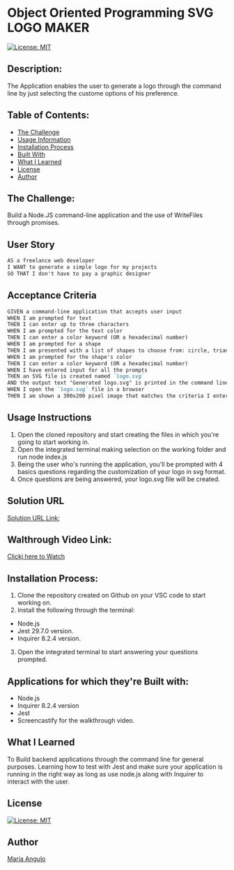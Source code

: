 # Object Oriented Programming SVG LOGO MAKER

[![License: MIT](https://img.shields.io/badge/License-MIT-yellow.svg)](https://opensource.org/licenses/MIT)

## Description:

The Application enables the user to generate a logo through the command line by just selecting the custome options of his preference.

## Table of Contents:
- [The Challenge](#The-Challenge)
- [Usage Information](#Usage-Information)
- [Installation Process](#Installation-Process)
- [Built With](#Built-With)
- [What I Learned](#What-I-Learned)
- [License](#License)
- [Author](#Author)

## The Challenge:
Build a Node.JS command-line application and the use of WriteFiles through promises.

## User Story
```md
AS a freelance web developer
I WANT to generate a simple logo for my projects
SO THAT I don't have to pay a graphic designer
```

## Acceptance Criteria
```md
GIVEN a command-line application that accepts user input
WHEN I am prompted for text
THEN I can enter up to three characters
WHEN I am prompted for the text color
THEN I can enter a color keyword (OR a hexadecimal number)
WHEN I am prompted for a shape
THEN I am presented with a list of shapes to choose from: circle, triangle, and square
WHEN I am prompted for the shape's color
THEN I can enter a color keyword (OR a hexadecimal number)
WHEN I have entered input for all the prompts
THEN an SVG file is created named `logo.svg`
AND the output text "Generated logo.svg" is printed in the command line
WHEN I open the `logo.svg` file in a browser
THEN I am shown a 300x200 pixel image that matches the criteria I entered
```

## Usage Instructions
1. Open the cloned repository and start creating the files in which you're going to start working in.
2. Open the integrated terminal making selection on the working folder and run node index.js
3. Being the user who's running the application, you'll be prompted with 4 basics questions regarding the customization of your logo in svg format.
4. Once questions are being answered, your logo.svg file will be created.

## Solution URL 
[Solution URL Link:]( https://github.com/maferadr/SVG-Logo-Maker.git)

## Walthrough Video Link:
[Clickj here to Watch](https://drive.google.com/file/d/1kIRtsJ03c9yyPEqCDqwkPnE41eUrjWLa/view?usp=sharing)

## Installation Process:
1. Clone the repository created on Github on your VSC code to start working on.
2. Install the following through the terminal:
- Node.js
- Jest 29.7.0 version.
- Inquirer 8.2.4 version.
3. Open the integrated terminal to start answering your questions prompted.

## Applications for which they're Built with:
- Node.js
- Inquirer 8.2.4 version
- Jest 
- Screencastify for the walkthrough video.

## What I Learned
To Build backend applications through the command line for general purposes. Learning how to test with Jest and make sure your application is running in the right way as long as use node.js along with Inquirer to interact with the user.

## License
[![License: MIT](https://img.shields.io/badge/License-MIT-yellow.svg)](https://opensource.org/licenses/MIT)

## Author
[Maria Angulo](https://github.com/maferadr)






